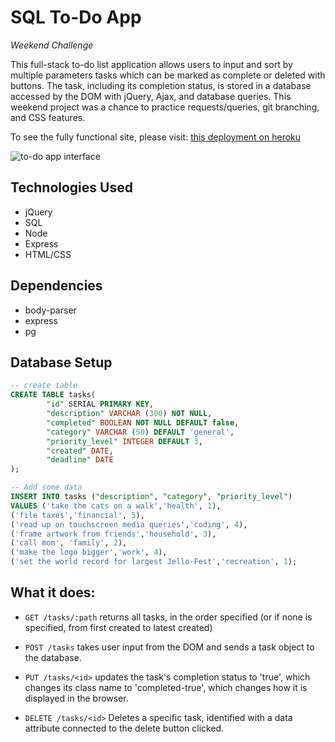# SQL To-Do App

_Weekend Challenge_

This full-stack to-do list application allows users to input and sort by multiple parameters tasks which can be marked as complete or deleted with buttons. The task, including its completion status, is stored in a database accessed by the DOM with jQuery, Ajax, and database queries. This weekend project was a chance to practice requests/queries, git branching, and CSS features.

To see the fully functional site, please visit: [this deployment on heroku](https://haleyr-sql-todo.herokuapp.com/)

![to-do app interface]()

## Technologies Used

- jQuery
- SQL
- Node
- Express
- HTML/CSS

## Dependencies
- body-parser
- express
- pg

## Database Setup

```SQL
-- create table
CREATE TABLE tasks(
		"id" SERIAL PRIMARY KEY,
		"description" VARCHAR (300) NOT NULL,
		"completed" BOOLEAN NOT NULL DEFAULT false,
		"category" VARCHAR (50) DEFAULT 'general',
		"priority_level" INTEGER DEFAULT 3,
		"created" DATE,
		"deadline" DATE
);

-- Add some data
INSERT INTO tasks ("description", "category", "priority_level")
VALUES ('take the cats on a walk','health', 1),
('file taxes','financial', 5),
('read up on touchscreen media queries','coding', 4),
('frame artwork from friends','household', 3),
('call mom', 'family', 2),
('make the logo bigger','work', 4),
('set the world record for largest Jello-Fest','recreation', 1);


```

## What it does:

- `GET /tasks/:path` returns all tasks, in the order specified (or if none is specified, from first created to latest created)

- `POST /tasks` takes user input from the DOM and sends a task object to the database.

- `PUT /tasks/<id>` updates the task's completion status to 'true', which changes its class name to 'completed-true', which changes how it is displayed in the browser.

- `DELETE /tasks/<id>` Deletes a specific task, identified with a data attribute connected to the delete button clicked.

